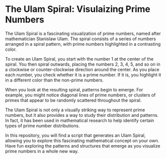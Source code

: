 # The Ulam Spiral: Visulaizing Prime Numbers

The Ulam Spiral is a fascinating visualization of prime numbers, named after mathematician Stanislaw Ulam. The spiral consists of a series of numbers arranged in a spiral pattern, with prime numbers highlighted in a contrasting color.

To create an Ulam Spiral, you start with the number 1 at the center of the spiral. You then spiral outwards, placing the numbers 2, 3, 4, 5, and so on in a clockwise or counter-clockwise direction around the center. As you place each number, you check whether it is a prime number. If it is, you highlight it in a different color than the non-prime numbers.

When you look at the resulting spiral, patterns begin to emerge. For example, you might notice diagonal lines of prime numbers, or clusters of primes that appear to be randomly scattered throughout the spiral.

The Ulam Spiral is not only a visually striking way to represent prime numbers, but it also provides a way to study their distribution and patterns. In fact, it has been used in mathematical research to help identify certain types of prime number distributions.

In this repository, you will find a script that generates an Ulam Spiral, allowing you to explore this fascinating mathematical concept on your own. Have fun exploring the patterns and structures that emerge as you visualize prime numbers in a whole new way.
